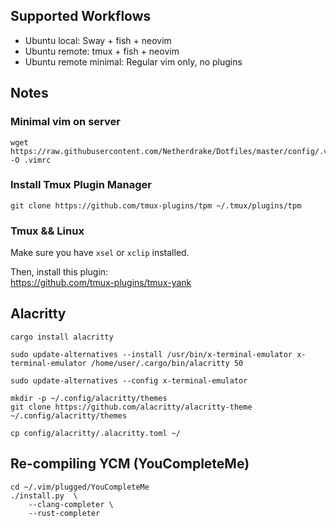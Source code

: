## Supported Workflows
 - Ubuntu local: Sway + fish + neovim  
 - Ubuntu remote: tmux + fish + neovim  
 - Ubuntu remote minimal: Regular vim only, no plugins

## Notes

### Minimal vim on server
```
wget https://raw.githubusercontent.com/Netherdrake/Dotfiles/master/config/.vimrc -O .vimrc
```

### Install Tmux Plugin Manager
```
git clone https://github.com/tmux-plugins/tpm ~/.tmux/plugins/tpm
```

### Tmux && Linux
Make sure you have `xsel` or `xclip` installed.

Then, install this plugin:  
https://github.com/tmux-plugins/tmux-yank

## Alacritty
```
cargo install alacritty

sudo update-alternatives --install /usr/bin/x-terminal-emulator x-terminal-emulator /home/user/.cargo/bin/alacritty 50

sudo update-alternatives --config x-terminal-emulator

mkdir -p ~/.config/alacritty/themes
git clone https://github.com/alacritty/alacritty-theme ~/.config/alacritty/themes

cp config/alacritty/.alacritty.toml ~/
```

## Re-compiling YCM (YouCompleteMe)
```
cd ~/.vim/plugged/YouCompleteMe
./install.py  \
    --clang-completer \
    --rust-completer
```
